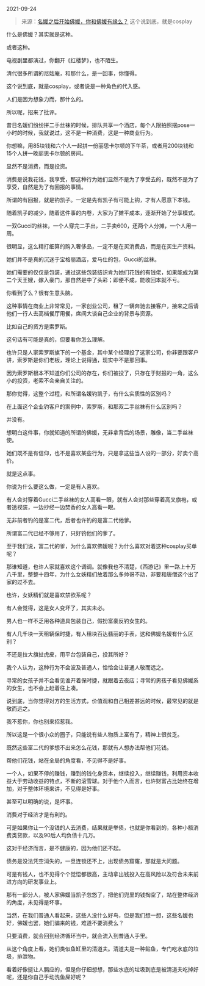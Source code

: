 2021-09-24

> 来源：[名媛之后开始佛媛，你和佛媛有缘么？](http://mp.weixin.qq.com/s?__biz=MzU3NDc5Nzc0NQ==&mid=2247507104&idx=2&sn=12ad0629fdc836746e5663143a8e94d4&chksm=fd2e7e7eca59f7680bfc5ddb2dea4ca66369733863d008c027a658869387bfd2da845bbf5ae5&scene=27#wechat_redirect)
> 这个说到底，就是cosplay

什么是佛媛？其实就是这种。  

  

或者这种。

  

  

电视剧里都演过，你翻开《红楼梦》，也不陌生。

  

清代很多所谓的尼姑庵，和那什么，是一回事，你懂得。  

  

这个说到底，就是cosplay，或者说是一种角色的代入感。

  

人们是因为想象力而，那什么的。  

  

所以呢，招来了批评。  

  

昔日名媛们纷纷拼二手丝袜的时候，排队共享一个酒店，每个人限拍照摆pose一小时的时候，我就说过，这不是一种消费，这是一种商业行为。

  

你想嘛，用85块钱和六个人一起拼一份丽思卡尔顿的下午茶，或者用200块钱和15个人拼一晚丽思卡尔顿的房间。

  

显然不是消费，而是投资。

  

消费是说我花钱，我享受，那这种行为她们显然不是为了享受去的，既然不是为了享受，自然是为了有回报的事情。  

  

所谓的有回报，就是钓凯子。一定是先有凯子有可能上钩，才有人愿意下本钱。

  

随着凯子的减少，随着这件事的内卷，大家为了摊平成本，逐渐开始了分享模式。

  

一双Gucci的丝袜，一个人穿完二手出，二手卖600，还两个人分摊，一个人用一周。

  

很明显，这么精打细算的购入奢侈品，一定不是在买消费品，而是在买生产资料。  

  

她们并不是真的沉迷于宝格丽酒店，爱马仕的包，Gucci的丝袜。  

  

她们需要的仅仅是包装，通过这些包装结识肯为她们花钱的有钱佬，如果能成为第二个天王嫂，嫁入豪门，那自然是中了头彩；即便不成，能收回本就不亏。

  

你看到了么？很有生意头脑。  

  

这种事情在商业上非常常见，一家创业公司，租了一辆奔驰去接客户，接来之后请他们一行人去高档餐厅用餐，席间大谈自己企业的背景与资源。

  

比如自己的资方是索罗斯。

  

这句话有可能是真的，但要看你怎么理解。

  

也许只是人家索罗斯旗下的一个基金，其中某个经理投了这家公司，你非要跟客户讲，索罗斯是你们老板，理论上说得通，现实中不是那回事。

  

因为索罗斯根本不知道你们公司的存在，你们被投了，只存在于财报的一角，这么小的投资，老索不会亲自关注的。

  

那你觉得，这整个过程，和所谓名媛钓凯子，有什么实质性的区别吗？

  

在上面这个企业钓客户的案例中，索罗斯，和那双二手丝袜有什么区别吗？

  

并没有。

  

想明白这件事，你就知道的所谓的佛媛，无非拿背后的场景，雕像，当二手丝袜使。

  

她们既不是有信仰，也不是喜欢某些行为，只是拿这些当人设的一部分，好卖个高价。

  

就是这点事。

  

你说为什么要这么做，一定是有人喜欢。  

  

有人会对穿着Gucci二手丝袜的女人高看一眼，就有人会对那些穿着高叉旗袍，或者透视装，一边抄经一边焚香的女人高看一眼。

  

无非前者钓的是富二代，后者也许钓的是富二代他爹。

  

所谓富二代已经不够用了，只好钓他们的爹了。

  

至于我们说，富二代的爹，为什么喜欢佛媛呢？为什么喜欢对着这种cosplay买单呢？

  

那谁知道，也许人家就喜欢这个调调。就像我也不清楚，《西游记》里一路上十万八千里，整整十四年，为什么女妖精们放着那么多帅哥不动，非要和唐僧这个出了家的过不去。

  

也许，女妖精们就是喜欢禁欲系呢？  

  

有人会觉得，这是女人变坏了，其实未必。

  

男人也一样不乏用各种道具包装自己，假扮富豪反钓女生的。  

  

有人几千块一天租辆保时捷，有人租块百达翡丽的手表，这和佛媛名媛有什么区别？

  

不还是拉大旗扯虎皮，用平台包装自己，投其所好？

  

我个人认为，这种行为不会波及普通人，恰恰会让普通人敬而远之。  

  

寻常的女孩子并不会看见谁开着保时捷，就跟着去夜店；寻常的男孩子看见佛媛系的女生，也不会上赶着往上凑。  

  

说到底，当你觉得对方的生活方式，价值观和自己相差甚远的时候，最常见的就是敬而远之。  

  

我不惹你，你也别来招惹我。

  

所以这是一个很小众的圈子，只能说有些人物质上富有了，精神上很贫乏。

  

既然这些富二代的爹想不出来怎么花钱，那就有人想办法帮他们花钱。  

  

帮他们花钱，站在全局的角度看，不见得不是好事。

  

一个人，如果不停的赚钱，赚到的钱化身资本，继续投入，继续赚钱，利用资本收益大于劳动收益的特点，不断的滚雪球。对于他个人而言，也许财富占比始终在增加，对于整体环境来讲，不见得是好事。

  

甚至可以明确的说，是坏事。  

  

消费对于经济才是有利的。

  

可是如果你让一个没钱的人去消费，结果就是举债，也就是你看到的，各种小额消费类贷款，以及90后人均负债十几万。

  

这对于经济而言，是不健康的，因为他们还不起。

  

债务是没法凭空消失的，一旦连锁还不上，出现债务窟窿，那就是大问题。

  

可是有钱人，也不见得个个觉悟都很高，主动拿出钱投入在高风险以及符合未来前进方向的研发事业上。  

  

那有一部分人，被人家佛媛当凯子忽悠了，把他们兜里的钱掏空了，站在整体经济的角度，未见得是坏事。

  

当然，在我们普通人看起来，这些人没什么好鸟，但是我们想一想，这些名媛也好，佛媛也罢，她们骗来的钱，难道不要消费么？

  

只要消费，就会回到经济循环当中，就会流入到普通人手里。

  

从这个角度上看，她们类似鱼缸里的清道夫。清道夫是一种鲇鱼，专门吃水底的垃圾，排泄物。

  

看着好像挺让人膈应的，但是你仔细想想，那些水底的垃圾到底是被清道夫吃掉好呢，还是你自己手动洗鱼屎好呢？

